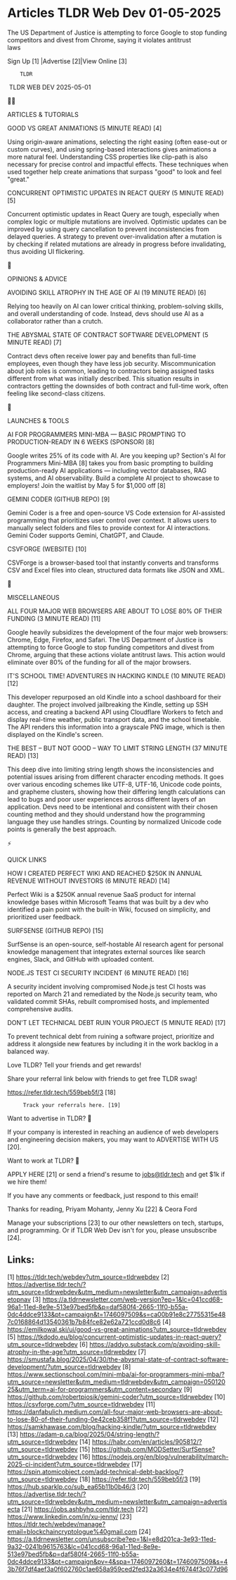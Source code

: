 # Articles TLDR Web Dev 01-05-2025

The US Department of Justice is attempting to force Google to stop
funding competitors and divest from Chrome, saying it violates
antitrust
laws ‌ ‌ ‌ ‌ ‌ ‌ ‌ ‌ ‌ ‌ ‌ ‌ ‌ ‌ ‌ ‌ ‌ ‌ ‌ ‌ ‌ ‌ ‌ ‌ ‌ ‌  ‌ ‌ ‌ ‌ ‌ ‌ ‌ ‌ ‌ ‌ ‌ ‌ ‌ ‌ ‌ ‌ ‌ ‌ ‌ ‌ ‌ ‌ ‌ ‌ ‌ ‌ 


 Sign Up [1] |Advertise [2]|View Online [3] 

		TLDR 

 TLDR WEB DEV 2025-05-01

🧑‍💻 

ARTICLES & TUTORIALS

 GOOD VS GREAT ANIMATIONS (5 MINUTE READ) [4] 

 Using origin-aware animations, selecting the right easing (often
ease-out or custom curves), and using spring-based interactions gives
animations a more natural feel. Understanding CSS properties like
clip-path is also necessary for precise control and impactful effects.
These techniques when used together help create animations that
surpass "good" to look and feel "great." 

 CONCURRENT OPTIMISTIC UPDATES IN REACT QUERY (5 MINUTE READ) [5] 

 Concurrent optimistic updates in React Query are tough, especially
when complex logic or multiple mutations are involved. Optimistic
updates can be improved by using query cancellation to prevent
inconsistencies from delayed queries. A strategy to prevent
over-invalidation after a mutation is by checking if related mutations
are already in progress before invalidating, thus avoiding UI
flickering. 

🧠 

OPINIONS & ADVICE

 AVOIDING SKILL ATROPHY IN THE AGE OF AI (19 MINUTE READ) [6] 

 Relying too heavily on AI can lower critical thinking,
problem-solving skills, and overall understanding of code. Instead,
devs should use AI as a collaborator rather than a crutch. 

 THE ABYSMAL STATE OF CONTRACT SOFTWARE DEVELOPMENT (5 MINUTE READ)
[7] 

 Contract devs often receive lower pay and benefits than full-time
employees, even though they have less job security. Miscommunication
about job roles is common, leading to contractors being assigned tasks
different from what was initially described. This situation results in
contractors getting the downsides of both contract and full-time work,
often feeling like second-class citizens. 

🚀 

LAUNCHES & TOOLS

 AI FOR PROGRAMMERS MINI-MBA — BASIC PROMPTING TO PRODUCTION-READY
IN 6 WEEKS (SPONSOR) [8] 

 Google writes 25% of its code with AI. Are you keeping up? Section's
AI for Programmers Mini-MBA [8] takes you from basic prompting to
building production-ready AI applications — including vector
databases, RAG systems, and AI observability. Build a complete AI
project to showcase to employers! Join the waitlist by May 5 for
$1,000 off [8] 

 GEMINI CODER (GITHUB REPO) [9] 

 Gemini Coder is a free and open-source VS Code extension for
AI-assisted programming that prioritizes user control over context. It
allows users to manually select folders and files to provide context
for AI interactions. Gemini Coder supports Gemini, ChatGPT, and
Claude. 

 CSVFORGE (WEBSITE) [10] 

 CSVForge is a browser-based tool that instantly converts and
transforms CSV and Excel files into clean, structured data formats
like JSON and XML. 

🎁 

MISCELLANEOUS

 ALL FOUR MAJOR WEB BROWSERS ARE ABOUT TO LOSE 80% OF THEIR FUNDING (3
MINUTE READ) [11] 

 Google heavily subsidizes the development of the four major web
browsers: Chrome, Edge, Firefox, and Safari. The US Department of
Justice is attempting to force Google to stop funding competitors and
divest from Chrome, arguing that these actions violate antitrust laws.
This action would eliminate over 80% of the funding for all of the
major browsers. 

 IT'S SCHOOL TIME! ADVENTURES IN HACKING KINDLE (10 MINUTE READ) [12] 

 This developer repurposed an old Kindle into a school dashboard for
their daughter. The project involved jailbreaking the Kindle, setting
up SSH access, and creating a backend API using Cloudflare Workers to
fetch and display real-time weather, public transport data, and the
school timetable. The API renders this information into a grayscale
PNG image, which is then displayed on the Kindle's screen. 

 THE BEST – BUT NOT GOOD – WAY TO LIMIT STRING LENGTH (37 MINUTE
READ) [13] 

 This deep dive into limiting string length shows the inconsistencies
and potential issues arising from different character encoding
methods. It goes over various encoding schemes like UTF-8, UTF-16,
Unicode code points, and grapheme clusters, showing how their
differing length calculations can lead to bugs and poor user
experiences across different layers of an application. Devs need to be
intentional and consistent with their chosen counting method and they
should understand how the programming language they use handles
strings. Counting by normalized Unicode code points is generally the
best approach. 

⚡ 

QUICK LINKS

 HOW I CREATED PERFECT WIKI AND REACHED $250K IN ANNUAL REVENUE
WITHOUT INVESTORS (6 MINUTE READ) [14] 

 Perfect Wiki is a $250K annual revenue SaaS product for internal
knowledge bases within Microsoft Teams that was built by a dev who
identified a pain point with the built-in Wiki, focused on simplicity,
and prioritized user feedback. 

 SURFSENSE (GITHUB REPO) [15] 

 SurfSense is an open-source, self-hostable AI research agent for
personal knowledge management that integrates external sources like
search engines, Slack, and GitHub with uploaded content. 

 NODE.JS TEST CI SECURITY INCIDENT (6 MINUTE READ) [16] 

 A security incident involving compromised Node.js test CI hosts was
reported on March 21 and remediated by the Node.js security team, who
validated commit SHAs, rebuilt compromised hosts, and implemented
comprehensive audits. 

 DON'T LET TECHNICAL DEBT RUIN YOUR PROJECT (5 MINUTE READ) [17] 

 To prevent technical debt from ruining a software project, prioritize
and address it alongside new features by including it in the work
backlog in a balanced way. 

Love TLDR? Tell your friends and get rewards!

 Share your referral link below with friends to get free TLDR swag! 

 https://refer.tldr.tech/559beb5f/3 [18] 

		 Track your referrals here. [19] 

Want to advertise in TLDR? 📰

 If your company is interested in reaching an audience of web
developers and engineering decision makers, you may want to ADVERTISE
WITH US [20]. 

Want to work at TLDR? 💼

 APPLY HERE [21] or send a friend's resume to jobs@tldr.tech and get
$1k if we hire them! 

 If you have any comments or feedback, just respond to this email! 

Thanks for reading, 
Priyam Mohanty, Jenny Xu [22] & Ceora Ford 

 Manage your subscriptions [23] to our other newsletters on tech,
startups, and programming. Or if TLDR Web Dev isn't for you, please
unsubscribe [24]. 

 

Links:
------
[1] https://tldr.tech/webdev?utm_source=tldrwebdev
[2] https://advertise.tldr.tech/?utm_source=tldrwebdev&utm_medium=newsletter&utm_campaign=advertisetopnav
[3] https://a.tldrnewsletter.com/web-version?ep=1&lc=041ccd68-96a1-11ed-8e9e-513e97bed5fb&p=daf580f4-2665-11f0-b55a-0dc4ddce9133&pt=campaign&t=1746097509&s=ca00b91e8c27755315e487c0168864d13540361b7b84fce82e62a721ccd0d8c6
[4] https://emilkowal.ski/ui/good-vs-great-animations?utm_source=tldrwebdev
[5] https://tkdodo.eu/blog/concurrent-optimistic-updates-in-react-query?utm_source=tldrwebdev
[6] https://addyo.substack.com/p/avoiding-skill-atrophy-in-the-age?utm_source=tldrwebdev
[7] https://smustafa.blog/2025/04/30/the-abysmal-state-of-contract-software-development/?utm_source=tldrwebdev
[8] https://www.sectionschool.com/mini-mba/ai-for-programmers-mini-mba/?utm_source=newsletter&utm_medium=tldrwebdev&utm_campaign=05012025&utm_term=ai-for-programmers&utm_content=secondary
[9] https://github.com/robertpiosik/gemini-coder?utm_source=tldrwebdev
[10] https://csvforge.com/?utm_source=tldrwebdev
[11] https://danfabulich.medium.com/all-four-major-web-browsers-are-about-to-lose-80-of-their-funding-0e42ceb358f1?utm_source=tldrwebdev
[12] https://samkhawase.com/blog/hacking-kindle/?utm_source=tldrwebdev
[13] https://adam-p.ca/blog/2025/04/string-length/?utm_source=tldrwebdev
[14] https://habr.com/en/articles/905812/?utm_source=tldrwebdev
[15] https://github.com/MODSetter/SurfSense?utm_source=tldrwebdev
[16] https://nodejs.org/en/blog/vulnerability/march-2025-ci-incident?utm_source=tldrwebdev
[17] https://spin.atomicobject.com/add-technical-debt-backlog/?utm_source=tldrwebdev
[18] https://refer.tldr.tech/559beb5f/3
[19] https://hub.sparklp.co/sub_ea65b11b0b46/3
[20] https://advertise.tldr.tech/?utm_source=tldrwebdev&utm_medium=newsletter&utm_campaign=advertisecta
[21] https://jobs.ashbyhq.com/tldr.tech
[22] https://www.linkedin.com/in/xu-jenny/
[23] https://tldr.tech/webdev/manage?email=blockchaincryptologue%40gmail.com
[24] https://a.tldrnewsletter.com/unsubscribe?ep=1&l=e8d201ca-3e93-11ed-9a32-0241b9615763&lc=041ccd68-96a1-11ed-8e9e-513e97bed5fb&p=daf580f4-2665-11f0-b55a-0dc4ddce9133&pt=campaign&pv=4&spa=1746097260&t=1746097509&s=43b76f7df4aef3a0f602760c1ae658a959ced2fed32a3634e4f6744f3c077d96
